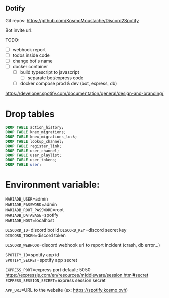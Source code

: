 ## Dotify

Git repos:
https://github.com/KosmoMoustache/Discord2Spotify

Bot invite url:

TODO:

- [ ] webhook report
- [ ] todos inside code
- [ ] change bot's name
- [ ] docker container
  - [ ] build typescript to javascript
    - [ ] separate bot/express code
  - [ ] docker compose prod & dev (bot, express, db)

https://developer.spotify.com/documentation/general/design-and-branding/

# Drop tables

```sql
DROP TABLE action_history;
DROP TABLE knex_migrations;
DROP TABLE knex_migrations_lock;
DROP TABLE lookup_channel;
DROP TABLE register_link;
DROP TABLE user_channel;
DROP TABLE user_playlist;
DROP TABLE user_tokens;
DROP TABLE user;
```

# Environment variable:

`MARIADB_USER`=admin  
`MARIADB_PASSWORD`=admin  
`MARIADB_ROOT_PASSWORD`=root  
`MARIADB_DATABASE`=spotify  
`MARIADB_HOST`=localhost

`DISCORD_ID`=discord bot id
`DISCORD_KEY`=discord secret key  
`DISCORD_TOKEN`=discord token

`DISCORD_WEBHOOK`=discord webhook url to report incident (crash, db error...)

`SPOTIFY_ID`=spotify app id  
`SPOTIFY_SECRET`=spotify app secret

`EXPRESS_PORT`=express port default: 5050  
https://expressjs.com/en/resources/middleware/session.html#secret  
`EXPRESS_SESSION_SECRET`=express session secret

`APP_URI`=URL to the website (ex: https://spotify.kosmo.ovh)

